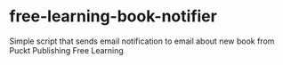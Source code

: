 # free-learning-book-notifier
Simple script that sends email notification to email about new book from Puckt Publishing Free Learning
